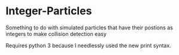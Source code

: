 # Integer-Particles

Something to do with simulated particles that have their postions as integers to make collision detection easy

Requires python 3 because I needlessly used the new print syntax.
